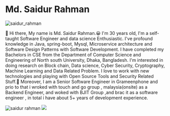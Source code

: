 # Md. Saidur Rahman
<img src="https://komarev.com/ghpvc/?username=CodingManiac44" alt="saidur_rahman"/>

:wave: Hi there, My name is Md. Saidur Rahman.😀 I'm 30 years old, I'm a self-taught Software Engineer and data science Enthusiastic.
I've profound knowledge in  Java, spring-boot, Mysql, Microservice  architecture and Software Design Patterns with Software Development. 
I have completed my Bachelors in CSE from the Department of Computer Science and Engineering of North south University, Dhaka, Bangladesh. 
I'm interested in doing research on Block chain, Data science, Cyber Security, Cryptography, Machine Learning and Data Related Problem. 
I love to work with new technologies and playing with Open Source Tools and Security Related Stuff.🤖
Moreover, I am a Senior Software Engineer in Grameenphone and prio to that i wroked with touch and go group , malaysia(onsite) as a Backend Engineer, and woked with BJIT Group ,and brac it as a software engineer , in total i have about 5+ years of development experience.

<p align="left">
<img src="https://github-readme-stats.vercel.app/api?username=CodingManiac44&theme=Cyberpunk&show_icons=true" alt="saidur rahman" />
<a href="https://github.com/CodingManiac44"> <img src="https://github-readme-stats.anuraghazra1.vercel.app/api/top-langs/?username=ablonewolf&layout=compact&theme=Cyberpunk" />
</a>
</p>
